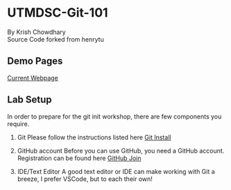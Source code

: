 # UTMDSC-Git-101
By Krish Chowdhary <br>
Source Code forked from henrytu
## Demo Pages

[Current Webpage](https://henrytwo.github.io/UTMDSC-Web-101/step-2-tags) <br>

## Lab Setup
In order to prepare for the git init workshop, there are few components you require.
1. Git
Please follow the instructions listed here [Git Install](https://git-scm.com/book/en/v2/Getting-Started-Installing-Git)

2. GitHub account
Before you can use GitHub, you need a GitHub account. Registration can be found here [GitHub Join](https://github.com/join)

3. IDE/Text Editor
A good text editor or IDE can make working with Git a breeze, I prefer VSCode, but to each their own!
